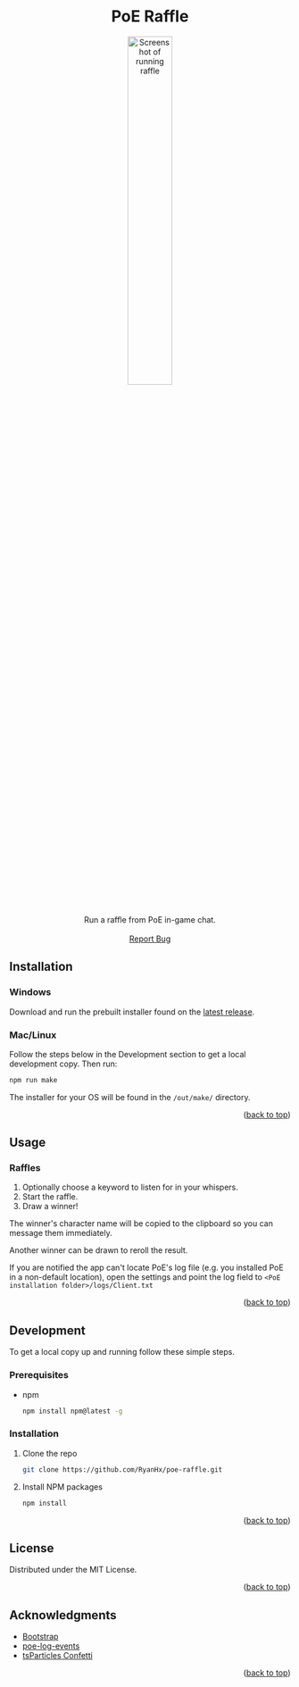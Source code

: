 <a name="readme-top"></a>
<!-- PROJECT LOGO -->
<div align="center">

<h1 align="center">PoE Raffle</h1>
<img src="https://i.imgur.com/uv5I25G.png" alt="Screenshot of running raffle" width="40%" height="40%">
  <p align="center">
    Run a raffle from PoE in-game chat.
    <br />
    <br />
    <a href="https://github.com/RyanHx/poe-raffle/issues">Report Bug</a>
  </p>
</div>

<!-- USAGE EXAMPLES -->
## Installation

### Windows

Download and run the prebuilt installer found on the <a href="https://github.com/RyanHx/poe-raffle/releases/latest">latest release</a>.

### Mac/Linux

Follow the steps below in the Development section to get a local development copy. Then run:

```sh
npm run make
```

The installer for your OS will be found in the `/out/make/` directory.

<p align="right">(<a href="#readme-top">back to top</a>)</p>

## Usage

### Raffles

1. Optionally choose a keyword to listen for in your whispers.
2. Start the raffle.
3. Draw a winner!

The winner's character name will be copied to the clipboard so you can message them immediately.

Another winner can be drawn to reroll the result.

If you are notified the app can't locate PoE's log file (e.g. you installed PoE in a non-default location), open the settings and point the log field to `<PoE installation folder>/logs/Client.txt`

<p align="right">(<a href="#readme-top">back to top</a>)</p>

<!-- GETTING STARTED -->
## Development

To get a local copy up and running follow these simple steps.

### Prerequisites

* npm
  ```sh
  npm install npm@latest -g
  ```

### Installation

1. Clone the repo
   ```sh
   git clone https://github.com/RyanHx/poe-raffle.git
   ```
2. Install NPM packages
   ```sh
   npm install
   ```

<p align="right">(<a href="#readme-top">back to top</a>)</p>

<!-- LICENSE -->
## License

Distributed under the MIT License.

<p align="right">(<a href="#readme-top">back to top</a>)</p>


<!-- ACKNOWLEDGMENTS -->
## Acknowledgments

* [Bootstrap](https://getbootstrap.com/)
* [poe-log-events](https://www.npmjs.com/package/poe-log-events)
* [tsParticles Confetti](https://confetti.js.org/more.html)

<p align="right">(<a href="#readme-top">back to top</a>)</p>
